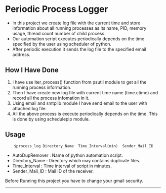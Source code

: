 # Periodic Process Logger

- In this project we create log file with the current time and store information about all running processes as its name, PID, memory usage, thread count number of child process.
- Our automation script executes periodically depends on the time specified by the user using scheduler of python.
- After periodic execution it sends the log file to the specified email address.

## How I Have Done

1. I have use iter_process() function from psutil module to get all the running process information.
1. Then I have create new log file with current time name (time.ctime) and record all the process infomation in it.
1. Using email and smtplib module I have send email to the user with attached log file.
1. All the above process is execute periodically depends on the time. This is done by using schedulepip module.

## Usage

        $process_log Directory_Name  Time_Interval(min)  Sender_Mail_ID

- AutoDupRemover : Name of python automation script.
- Directory_Name : Directory which may contains duplicate files.
- Time_Interval  : Time interval of script in minutes.
- Sender_Mail_ID : Mail ID of the receiver.

Before Running this project you have to change your gmail security.

___
